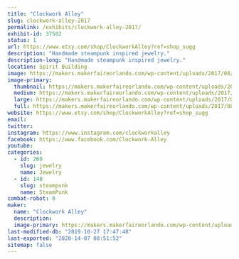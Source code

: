 ```yaml
---
title: "Clockwork Alley"
slug: clockwork-alley-2017
permalink: /exhibits/clockwork-alley-2017/
exhibit-id: 37502
status: 1
url: https://www.etsy.com/shop/ClockworkAlley?ref=shop_sugg
description: "Handmade steampunk inspired jewelry."
description-long: "Handmade steampunk inspired jewelry."
location: Spirit Building
image: https://makers.makerfaireorlando.com/wp-content/uploads/2017/08/DSC07522-1024x768.jpg
image-primary:
  thumbnail: https://makers.makerfaireorlando.com/wp-content/uploads/2017/08/DSC07522-150x150.jpg
  medium: https://makers.makerfaireorlando.com/wp-content/uploads/2017/08/DSC07522-300x225.jpg
  large: https://makers.makerfaireorlando.com/wp-content/uploads/2017/08/DSC07522-1024x768.jpg
  full: https://makers.makerfaireorlando.com/wp-content/uploads/2017/08/DSC07522.jpg
website: https://www.etsy.com/shop/ClockworkAlley?ref=shop_sugg
email: 
twitter: 
instagram: https://www.instagram.com/clockworkalley
facebook: https://www.facebook.com/Clockwork-Alley
youtube: 
categories:
  - id: 260
    slug: jewelry
    name: Jewelry
  - id: 148
    slug: steampunk
    name: SteamPunk
combat-robot: 0
maker:
  name: "Clockwork Alley"
  description:
  image-primary: https://makers.makerfaireorlando.com/wp-content/uploads/2017/08/logo.jpg
last-modified-db: "2019-10-27 17:47:48"
last-exported: "2020-14-07 08:51:52"
sitemap: false
---
```

